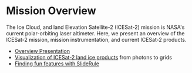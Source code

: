 # Mission Overview

The Ice Cloud, and land Elevation Satellite-2 (ICESat-2) mission is NASA's current polar-orbiting laser altimeter. Here, we present an overview of the ICESat-2 mission, mission instrumentation, and current ICESat-2 products.

- [Overview Presentation](ICESat-2_mission_products.pdf)
- [Visualization of ICESat-2 land ice products](icesat-2-land-ice-products.ipynb) from photons to grids
- [Finding fun features with SlideRule](sliderule-feature-find.ipynb)

